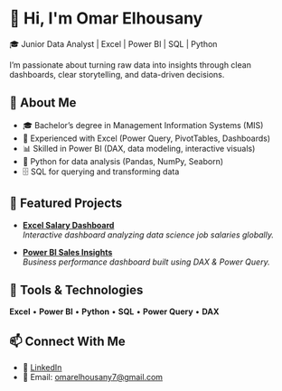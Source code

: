 # 👋 Hi, I'm Omar Elhousany

🎓 Junior Data Analyst | Excel | Power BI | SQL | Python  

I’m passionate about turning raw data into insights through clean dashboards, clear storytelling, and data-driven decisions.

## 🧠 About Me
- 🎓 Bachelor’s degree in Management Information Systems (MIS)
- 💼 Experienced with Excel (Power Query, PivotTables, Dashboards)
- 📊 Skilled in Power BI (DAX, data modeling, interactive visuals)
- 🐍 Python for data analysis (Pandas, NumPy, Seaborn)
- 🗄️ SQL for querying and transforming data

## 🚀 Featured Projects
- [**Excel Salary Dashboard**](https://github.com/Omar8113/Excel-Salary-Dashboard)  
  *Interactive dashboard analyzing data science job salaries globally.*

- [**Power BI Sales Insights**](https://github.com/Omar8113/PowerBI-Sales-Insights)  
  *Business performance dashboard built using DAX & Power Query.*

## 🧰 Tools & Technologies
**Excel** • **Power BI** • **Python** • **SQL** • **Power Query** • **DAX**  

## 📫 Connect With Me
- 💼 [LinkedIn](https://www.linkedin.com/in/omar-elhousany-25249a346/)
- 📧 Email: omarelhousany7@gmail.com
